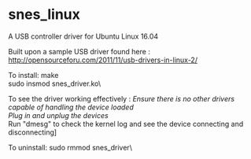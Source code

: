 # snes_linux
A USB controller driver for Ubuntu Linux 16.04

Built upon a sample USB driver found here : http://opensourceforu.com/2011/11/usb-drivers-in-linux-2/

To install:
make\
sudo insmod snes_driver.ko\

To see the driver working effectively :
*Ensure there is no other drivers capable of handling the device loaded*\
*Plug in and unplug the devices*\
Run "dmesg" to check the kernel log and see the device connecting and disconnecting]

To uninstall:
sudo rmmod snes_driver\

